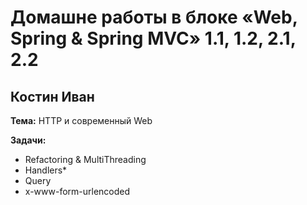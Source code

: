 # Домашне работы в блоке «Web, Spring & Spring MVC» 1.1, 1.2, 2.1, 2.2
## Костин Иван

**Тема:** HTTP и современный Web

**Задачи:**
* Refactoring & MultiThreading
* Handlers*
* Query
* x-www-form-urlencoded


